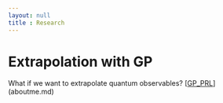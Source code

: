 ```yaml
---
layout: null
title : Research
---
```

# Extrapolation with GP
What if we want to extrapolate quantum observables?
[[GP_PRL](spin_extrapolation_prl.png)](aboutme.md)

